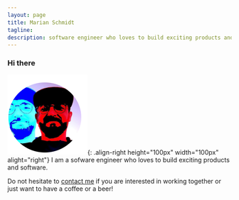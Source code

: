 ```yaml
---
layout: page
title: Marian Schmidt
tagline: 
description: software engineer who loves to build exciting products and software
---
```


### Hi there

![me](/assets/favicons/me.png){: .align-right height="100px" width="100px" alight="right"}
I am a sofware engineer who loves to build exciting products and software.

Do not hesitate to [contact me](pages/contact.html) if you are interested in working together or just want to have a coffee or a beer!
